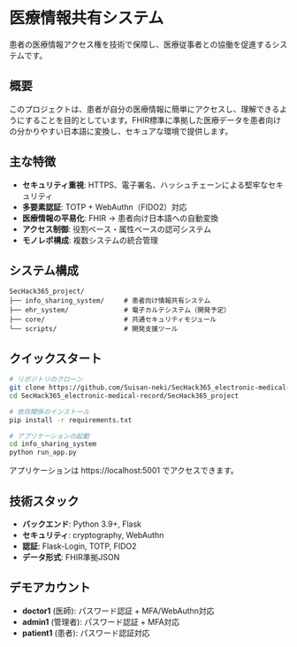 # 医療情報共有システム

患者の医療情報アクセス権を技術で保障し、医療従事者との協働を促進するシステムです。

## 概要

このプロジェクトは、患者が自分の医療情報に簡単にアクセスし、理解できるようにすることを目的としています。FHIR標準に準拠した医療データを患者向けの分かりやすい日本語に変換し、セキュアな環境で提供します。

## 主な特徴

- **セキュリティ重視**: HTTPS、電子署名、ハッシュチェーンによる堅牢なセキュリティ
- **多要素認証**: TOTP + WebAuthn（FIDO2）対応
- **医療情報の平易化**: FHIR → 患者向け日本語への自動変換
- **アクセス制御**: 役割ベース・属性ベースの認可システム
- **モノレポ構成**: 複数システムの統合管理

## システム構成

```
SecHack365_project/
├── info_sharing_system/     # 患者向け情報共有システム
├── ehr_system/              # 電子カルテシステム（開発予定）
├── core/                    # 共通セキュリティモジュール
└── scripts/                 # 開発支援ツール
```

## クイックスタート

```bash
# リポジトリのクローン
git clone https://github.com/Suisan-neki/SecHack365_electronic-medical-record.git
cd SecHack365_electronic-medical-record/SecHack365_project

# 依存関係のインストール
pip install -r requirements.txt

# アプリケーションの起動
cd info_sharing_system
python run_app.py
```

アプリケーションは https://localhost:5001 でアクセスできます。

## 技術スタック

- **バックエンド**: Python 3.9+, Flask
- **セキュリティ**: cryptography, WebAuthn
- **認証**: Flask-Login, TOTP, FIDO2
- **データ形式**: FHIR準拠JSON

## デモアカウント

- **doctor1** (医師): パスワード認証 + MFA/WebAuthn対応
- **admin1** (管理者): パスワード認証 + MFA対応
- **patient1** (患者): パスワード認証対応
